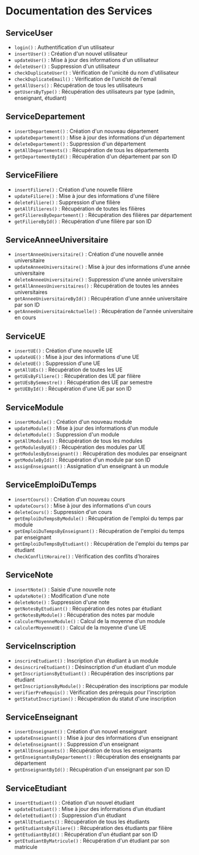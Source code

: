 # Documentation des Services

## ServiceUser
- `login()` : Authentification d'un utilisateur
- `insertUser()` : Création d'un nouvel utilisateur
- `updateUser()` : Mise à jour des informations d'un utilisateur
- `deleteUser()` : Suppression d'un utilisateur
- `checkDuplicateUser()` : Vérification de l'unicité du nom d'utilisateur
- `checkDuplicateEmail()` : Vérification de l'unicité de l'email
- `getAllUsers()` : Récupération de tous les utilisateurs
- `getUsersByType()` : Récupération des utilisateurs par type (admin, enseignant, étudiant)

## ServiceDepartement
- `insertDepartement()` : Création d'un nouveau département
- `updateDepartement()` : Mise à jour des informations d'un département
- `deleteDepartement()` : Suppression d'un département
- `getAllDepartements()` : Récupération de tous les départements
- `getDepartementById()` : Récupération d'un département par son ID

## ServiceFiliere
- `insertFiliere()` : Création d'une nouvelle filière
- `updateFiliere()` : Mise à jour des informations d'une filière
- `deleteFiliere()` : Suppression d'une filière
- `getAllFilieres()` : Récupération de toutes les filières
- `getFilieresByDepartement()` : Récupération des filières par département
- `getFiliereById()` : Récupération d'une filière par son ID

## ServiceAnneeUniversitaire
- `insertAnneeUniversitaire()` : Création d'une nouvelle année universitaire
- `updateAnneeUniversitaire()` : Mise à jour des informations d'une année universitaire
- `deleteAnneeUniversitaire()` : Suppression d'une année universitaire
- `getAllAnneesUniversitaires()` : Récupération de toutes les années universitaires
- `getAnneeUniversitaireById()` : Récupération d'une année universitaire par son ID
- `getAnneeUniversitaireActuelle()` : Récupération de l'année universitaire en cours

## ServiceUE
- `insertUE()` : Création d'une nouvelle UE
- `updateUE()` : Mise à jour des informations d'une UE
- `deleteUE()` : Suppression d'une UE
- `getAllUEs()` : Récupération de toutes les UE
- `getUEsByFiliere()` : Récupération des UE par filière
- `getUEsBySemestre()` : Récupération des UE par semestre
- `getUEById()` : Récupération d'une UE par son ID

## ServiceModule
- `insertModule()` : Création d'un nouveau module
- `updateModule()` : Mise à jour des informations d'un module
- `deleteModule()` : Suppression d'un module
- `getAllModules()` : Récupération de tous les modules
- `getModulesByUE()` : Récupération des modules par UE
- `getModulesByEnseignant()` : Récupération des modules par enseignant
- `getModuleById()` : Récupération d'un module par son ID
- `assignEnseignant()` : Assignation d'un enseignant à un module

## ServiceEmploiDuTemps
- `insertCours()` : Création d'un nouveau cours
- `updateCours()` : Mise à jour des informations d'un cours
- `deleteCours()` : Suppression d'un cours
- `getEmploiDuTempsByModule()` : Récupération de l'emploi du temps par module
- `getEmploiDuTempsByEnseignant()` : Récupération de l'emploi du temps par enseignant
- `getEmploiDuTempsByEtudiant()` : Récupération de l'emploi du temps par étudiant
- `checkConflitHoraire()` : Vérification des conflits d'horaires

## ServiceNote
- `insertNote()` : Saisie d'une nouvelle note
- `updateNote()` : Modification d'une note
- `deleteNote()` : Suppression d'une note
- `getNotesByEtudiant()` : Récupération des notes par étudiant
- `getNotesByModule()` : Récupération des notes par module
- `calculerMoyenneModule()` : Calcul de la moyenne d'un module
- `calculerMoyenneUE()` : Calcul de la moyenne d'une UE

## ServiceInscription
- `inscrireEtudiant()` : Inscription d'un étudiant à un module
- `desinscrireEtudiant()` : Désinscription d'un étudiant d'un module
- `getInscriptionsByEtudiant()` : Récupération des inscriptions par étudiant
- `getInscriptionsByModule()` : Récupération des inscriptions par module
- `verifierPreRequis()` : Vérification des prérequis pour l'inscription
- `getStatutInscription()` : Récupération du statut d'une inscription

## ServiceEnseignant
- `insertEnseignant()` : Création d'un nouvel enseignant
- `updateEnseignant()` : Mise à jour des informations d'un enseignant
- `deleteEnseignant()` : Suppression d'un enseignant
- `getAllEnseignants()` : Récupération de tous les enseignants
- `getEnseignantsByDepartement()` : Récupération des enseignants par département
- `getEnseignantById()` : Récupération d'un enseignant par son ID

## ServiceEtudiant
- `insertEtudiant()` : Création d'un nouvel étudiant
- `updateEtudiant()` : Mise à jour des informations d'un étudiant
- `deleteEtudiant()` : Suppression d'un étudiant
- `getAllEtudiants()` : Récupération de tous les étudiants
- `getEtudiantsByFiliere()` : Récupération des étudiants par filière
- `getEtudiantById()` : Récupération d'un étudiant par son ID
- `getEtudiantByMatricule()` : Récupération d'un étudiant par son matricule 